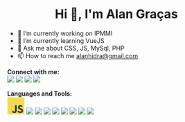 <h1 align="center">Hi 👋, I'm Alan Graças</h1>

- 🔭 I’m currently working on IPMMI
- 🌱 I’m currently learning VueJS
- 💬 Ask me about CSS, JS, MySql, PHP
- 📫 How to reach me alanhidra@gmail.com

<b>Connect with me:</b><br>
<a href="https://www.facebook.com/alanhidra"><img src="https://cdn-icons-png.flaticon.com/512/733/733547.png" width="40"></a>
<a href="https://www.instagram.com/alanhidra"><img src="https://cdn-icons-png.flaticon.com/512/2111/2111463.png" width="40"></a>
<a href="https://discord.com/#4065"><img src="https://cdn-icons-png.flaticon.com/512/2504/2504896.png" width="40"></a>
<a href="https://medium.com/@alanhidra"><img src="https://cdn-icons-png.flaticon.com/512/2504/2504925.png" width="40"></a>


<b>Languages and Tools:</b></br>
<a href="https://www.javascript.com"><img src="https://raw.githubusercontent.com/devicons/devicon/master/icons/javascript/javascript-original.svg" width="40"></a>
<a href="https://getbootstrap.com"><img src="https://cdn-icons-png.flaticon.com/512/5968/5968672.png" width="40"></a>
<a href="https://www.w3schools.com/css"><img src="https://cdn-icons-png.flaticon.com/512/732/732190.png" width="40"></a>
<a href="https://git-scm.com"><img src="https://cdn-icons-png.flaticon.com/512/6038/6038678.png" width="40"></a>
<a href="https://www.w3.org/html"><img src="https://cdn-icons-png.flaticon.com/512/3291/3291670.png" width="40"></a>
<a href="https://www.java.com"><img src="https://cdn-icons-png.flaticon.com/512/3291/3291669.png" width="40"></a>
<a href="https://www.php.net"><img src="https://i.imgur.com/yhscI3J.png" width="40"></a>
<a href="https://www.mysql.com"><img src="https://i.imgur.com/zgCnHOr.png" width="40"></a>
<a href="https://sass-lang.com"><img src="https://i.imgur.com/PpgUdTQ.png" width="40"></a>

<!--
**alanhidra/alanhidra** is a ✨ _special_ ✨ repository because its `README.md` (this file) appears on your GitHub profile.

Here are some ideas to get you started:

- 🔭 I’m currently working on ...
- 🌱 I’m currently learning ...
- 👯 I’m looking to collaborate on ...
- 🤔 I’m looking for help with ...
- 💬 Ask me about ...
- 📫 How to reach me: ...
- 😄 Pronouns: ...
- ⚡ Fun fact: ...
-->
